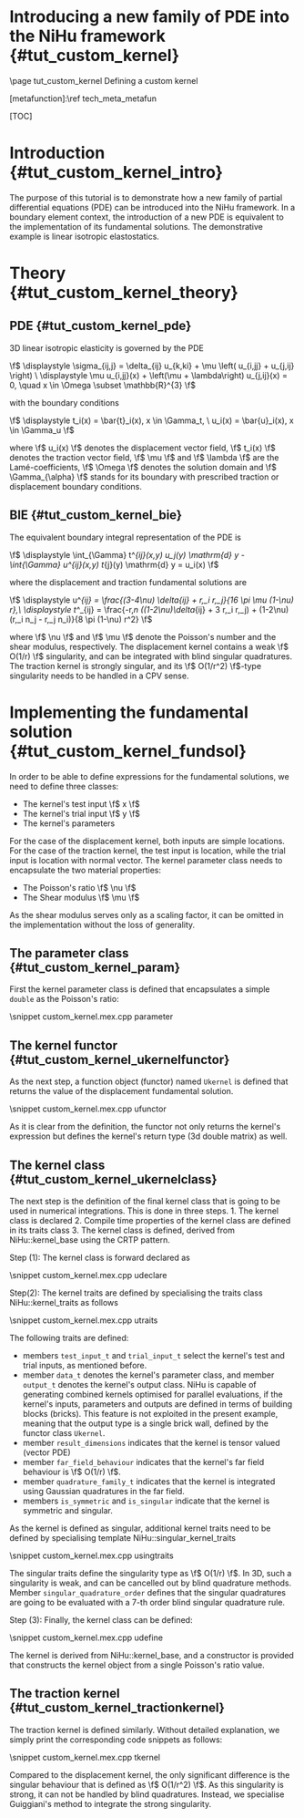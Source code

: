 Introducing a new family of PDE into the NiHu framework {#tut_custom_kernel}
=======================================================

\page tut_custom_kernel Defining a custom kernel

[metafunction]:\ref tech_meta_metafun

[TOC]

Introduction {#tut_custom_kernel_intro}
============

The purpose of this tutorial is to demonstrate how a new family of partial differential equations (PDE) can be introduced into the NiHu framework.
In a boundary element context, the introduction of a new PDE is equivalent to the implementation of its fundamental solutions.
The demonstrative example is linear isotropic elastostatics.

Theory {#tut_custom_kernel_theory}
======

PDE {#tut_custom_kernel_pde}
---

3D linear isotropic elasticity is governed by the PDE

\f$
\displaystyle
\sigma_{ij,j} = \delta_{ij} u_{k,ki} + \mu \left( u_{i,jj} + u_{j,ij} \right) \\
\displaystyle
\mu u_{i,jj}(x) + \left(\mu + \lambda\right) u_{j,ij}(x) = 0, \quad x \in \Omega \subset \mathbb{R}^{3}
\f$

with the boundary conditions

\f$
\displaystyle
t_i(x) = \bar{t}_i(x), x \in \Gamma_t, \\
u_i(x) = \bar{u}_i(x), x \in \Gamma_u
\f$

where \f$ u_i(x) \f$ denotes the displacement vector field, \f$ t_i(x) \f$ denotes the traction vector field, \f$ \mu \f$ and \f$ \lambda \f$ are the Lamé-coefficients, \f$ \Omega \f$ denotes the solution domain and \f$ \Gamma_{\alpha} \f$ stands for its boundary with prescribed traction or displacement boundary conditions.

BIE {#tut_custom_kernel_bie}
---

The equivalent boundary integral representation of the PDE is

\f$ \displaystyle
\int_{\Gamma} t^*_{ij}(x,y) u_j(y) \mathrm{d} y - \int_{\Gamma} u^*_{ij}(x,y) t_{j}(y) \mathrm{d} y = u_i(x)
\f$

where the displacement and traction fundamental solutions are

\f$ \displaystyle
u^*_{ij} = \frac{(3-4\nu) \delta_{ij} + r,_i r,_j}{16 \pi \mu (1-\nu) r},\\
\displaystyle
t^*_{ij} = \frac{-r,_n ((1-2\nu)\delta_{ij} + 3 r,_i r,_j) + (1-2\nu) (r,_i n_j - r,_j n_i)}{8 \pi (1-\nu) r^2}
\f$

where \f$ \nu \f$ and \f$ \mu \f$ denote the Poisson's number and the shear modulus, respectively.
The displacement kernel contains a weak \f$ O(1/r) \f$ singularity, and can be integrated with blind singular quadratures.
The traction kernel is strongly singular, and its \f$ O(1/r^2) \f$-type singularity needs to be handled in a CPV sense.

Implementing the fundamental solution {#tut_custom_kernel_fundsol}
=====================================

In order to be able to define expressions for the fundamental solutions, we need to define three classes:
- The kernel's test input \f$ x \f$
- The kernel's trial input \f$ y \f$
- The kernel's parameters

For the case of the displacement kernel, both inputs are simple locations.
For the case of the traction kernel, the test input is location, while the trial input is location with normal vector.
The kernel parameter class needs to encapsulate the two material properties:
- The Poisson's ratio \f$ \nu \f$
- The Shear modulus \f$ \mu \f$

As the shear modulus serves only as a scaling factor, it can be omitted in the implementation without the loss of generality.

The parameter class {#tut_custom_kernel_param}
-------------------

First the kernel parameter class is defined that encapsulates a simple `double` as the Poisson's ratio:

\snippet custom_kernel.mex.cpp parameter

The kernel functor {#tut_custom_kernel_ukernelfunctor}
------------------

As the next step, a function object (functor) named `Ukernel` is defined that returns the value of the displacement fundamental solution.

\snippet custom_kernel.mex.cpp ufunctor

As it is clear from the definition, the functor not only returns the kernel's expression but defines the kernel's return type (3d double matrix) as well.

The kernel class {#tut_custom_kernel_ukernelclass}
----------------

The next step is the definition of the final kernel class that is going to be used in numerical integrations.
This is done in three steps.
	1. The kernel class is declared
	2. Compile time properties of the kernel class are defined in its traits class
	3. The kernel class is defined, derived from NiHu::kernel_base using the CRTP pattern.

Step (1): The kernel class is forward declared as

\snippet custom_kernel.mex.cpp udeclare

Step(2): The kernel traits are defined by specialising the traits class NiHu::kernel_traits as follows

\snippet custom_kernel.mex.cpp utraits

The following traits are defined:
- members  `test_input_t` and `trial_input_t` select the kernel's test and trial inputs, as mentioned before.
- member `data_t` denotes the kernel's parameter class, and member `output_t` denotes the kernel's output class.
NiHu is capable of generating combined kernels optimised for parallel evaluations, if the kernel's inputs, parameters and outputs are defined in terms of building blocks (bricks). This feature is not exploited in the present example, meaning that the output type is a single brick wall, defined by the functor class `Ukernel`.
- member `result_dimensions` indicates that the kernel is tensor valued (vector PDE)
- member `far_field_behaviour` indicates that the kernel's far field behaviour is \f$ O(1/r) \f$.
- member `quadrature_family_t` indicates that the kernel is integrated using Gaussian quadratures in the far field.
- members `is_symmetric` and `is_singular` indicate that the kernel is symmetric and singular.

As the kernel is defined as singular, additional kernel traits need to be defined by specialising template NiHu::singular_kernel_traits

\snippet custom_kernel.mex.cpp usingtraits

The singular traits define the singularity type as \f$ O(1/r) \f$.
In 3D, such a singularity is weak, and can be cancelled out by blind quadrature methods.
Member `singular_quadrature_order` defines that the singular quadratures are going to be evaluated with a 7-th order blind singular quadrature rule.

Step (3): Finally, the kernel class can be defined:

\snippet custom_kernel.mex.cpp udefine

The kernel is derived from NiHu::kernel_base, and a constructor is provided that constructs the kernel object from a single Poisson's ratio value.

The traction kernel {#tut_custom_kernel_tractionkernel}
-------------------

The traction kernel is defined similarly. Without detailed explanation, we simply print the corresponding code snippets as follows:

\snippet custom_kernel.mex.cpp tkernel

Compared to the displacement kernel, the only significant difference is the singular behaviour that is defined as \f$ O(1/r^2) \f$.
As this singularity is strong, it can not be handled by blind quadratures.
Instead, we specialise Guiggiani's method to integrate the strong singularity.

